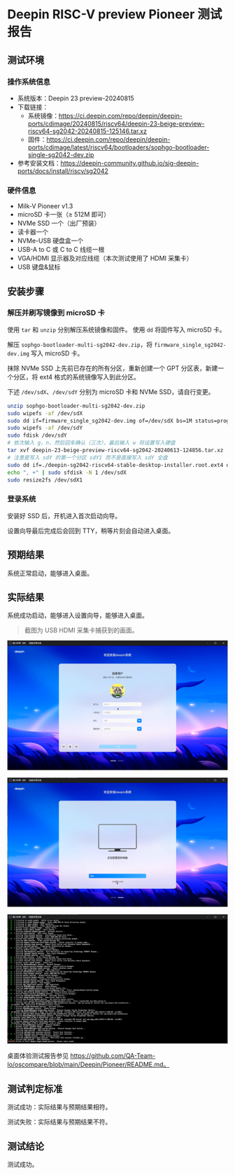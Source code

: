 # Deepin RISC-V preview Pioneer 测试报告

## 测试环境

### 操作系统信息

- 系统版本：Deepin 23 preview-20240815
- 下载链接：
    - 系统镜像：https://ci.deepin.com/repo/deepin/deepin-ports/cdimage/20240815/riscv64/deepin-23-beige-preview-riscv64-sg2042-20240815-125146.tar.xz
    - 固件：https://ci.deepin.com/repo/deepin/deepin-ports/cdimage/latest/riscv64/bootloaders/sophgo-bootloader-single-sg2042-dev.zip
- 参考安装文档：https://deepin-community.github.io/sig-deepin-ports/docs/install/riscv/sg2042

### 硬件信息

- Milk-V Pioneer v1.3
- microSD 卡一张（≥ 512M 即可）
- NVMe SSD 一个（出厂预装）
- 读卡器一个
- NVMe-USB 硬盘盒一个
- USB-A to C 或 C to C 线缆一根
- VGA/HDMI 显示器及对应线缆（本次测试使用了 HDMI 采集卡）
- USB 键盘&鼠标

## 安装步骤

### 解压并刷写镜像到 microSD 卡

使用 `tar` 和 `unzip` 分别解压系统镜像和固件。
使用 `dd` 将固件写入 microSD 卡。

解压 `sophgo-bootloader-multi-sg2042-dev.zip`，将 `firmware_single_sg2042-dev.img` 写入 microSD 卡。

抹除 NVMe SSD 上先前已存在的所有分区，重新创建一个 GPT 分区表，新建一个分区，将 ext4 格式的系统镜像写入到此分区。

下述 `/dev/sdX`、`/dev/sdY` 分别为 microSD 卡和 NVMe SSD，请自行变更。

```bash
unzip sophgo-bootloader-multi-sg2042-dev.zip
sudo wipefs -af /dev/sdX
sudo dd if=firmware_single_sg2042-dev.img of=/dev/sdX bs=1M status=progress
sudo wipefs -af /dev/sdY
sudo fdisk /dev/sdY
# 依次输入 g，n，然后回车确认（三次），最后输入 w 将设置写入硬盘
tar xvf deepin-23-beige-preview-riscv64-sg2042-20240613-124856.tar.xz
# 注意是写入 sdY 的第一个分区 sdY1 而不是直接写入 sdY 全盘
sudo dd if=./deepin-sg2042-riscv64-stable-desktop-installer.root.ext4 of=/dev/sdY1 bs=4M status=progress
echo ", +" | sudo sfdisk -N 1 /dev/sdX
sudo resize2fs /dev/sdX1
```

### 登录系统

安装好 SSD 后，开机进入首次启动向导。

设置向导最后完成后会回到 TTY，稍等片刻会自动进入桌面。

## 预期结果

系统正常启动，能够进入桌面。

## 实际结果

系统成功启动，能够进入设置向导，能够进入桌面。

> 截图为 USB HDMI 采集卡捕获到的画面。

![](image/2025-01-25-01-42-43.png)

![](image/2025-01-25-01-50-13.png)

![](image/2025-01-25-01-50-21.png)

桌面体验测试报告参见 https://github.com/QA-Team-lo/oscompare/blob/main/Deepin/Pioneer/README.md。

## 测试判定标准

测试成功：实际结果与预期结果相符。

测试失败：实际结果与预期结果不符。

## 测试结论

测试成功。
